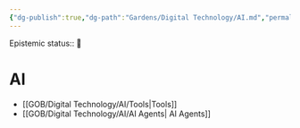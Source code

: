 ```yaml
---
{"dg-publish":true,"dg-path":"Gardens/Digital Technology/AI.md","permalink":"/gardens/digital-technology/ai/","tags":["ai","dashboard"],"noteIcon":"1","created":"2023-09-01","updated":"2023-10-01"}
---
```


Epistemic status:: 🌱

# AI 
- [[GOB/Digital Technology/AI/Tools\|Tools]]
- [[GOB/Digital Technology/AI/AI Agents\| AI Agents]]